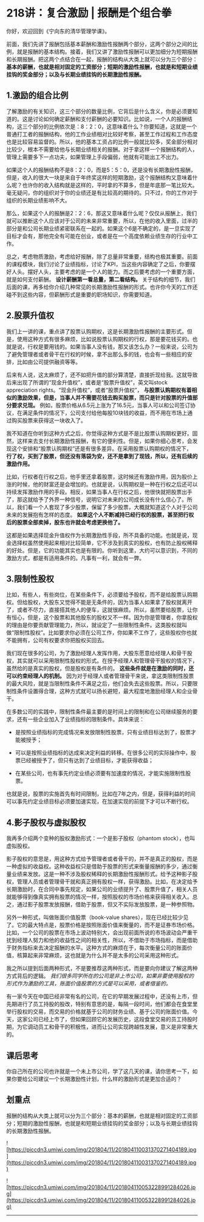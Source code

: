 # 218讲：复合激励 | 报酬是个组合拳

你好，欢迎回到《宁向东的清华管理学课》。

前面，我们先讲了报酬包括基本薪酬和激励性报酬两个部分，这两个部分之间的比例，就是报酬的基本结构。接着，我们又讲了激励性报酬可以更加细分为短期报酬和长期报酬。把这两个点结合在一起，报酬的结构从大类上就可以分为三个部分： **基本的薪酬，也就是相对固定的工资部分；短期的激励性报酬，也就是和短期业绩挂钩的奖金部分；以及与长期业绩挂钩的长期激励性报酬。**

## 1.激励的组合比例

了解激励的有关知识，这三个部分的数量比例，它背后是什么含义，你是必须要知道的。这是讨论如何确定薪酬和支付薪酬的必要知识。比如说，一个人的报酬结构，这三个部分的比例依次是：8：2：0，这意味着什么？你要知道，这就是一个普通打工者的报酬结构，他的工作业绩相对比较好考察，甚至工作过程和工作态度也是比较容易监督的。所以，他的基本工资占的比例一般就比较多，奖金部分相对比较少，根本不需要给他与长期业绩相关的报酬。对于拿这样一个报酬结构的人，管理上需要多下一点功夫，如果管理上手段偏弱，他就有可能出工不出力。

如果这个人的报酬结构不是8：2：0，而是5：5：0，还是没有长期激励性报酬，但是，收入的很大一块是来自于年终奖这样的短期激励，这个报酬结构又意味着什么呢？也许你的收入结构就是这样的，平时拿的不算多，但是年底那一笔比较大。毫无疑问，你的组织对于你的业绩还是有比较高的期待的。只不过，你的工作对于组织的长期业绩影响不大。

那么，如果这个人的报酬是2：2：6，那这又意味着什么呢？仅仅从报酬上，我们就可以推断这个人应该对于公司的未来非常重要，所以，在他的收入里面，过半的部分是和公司长期业绩紧密联系在一起的。如果这个6是不确定的，是一旦实现了目标才会有，那他完全有可能在创业，或者是在一个高度依赖业绩生存的行业中工作。

总之，考虑物质激励，考虑给好报酬，除了总量非常重要，结构也极其重要。前面的课程模块，我们讨论了业绩指标，讨论了KPI，当这些内容确定了之后，你要摆好人头。摆好人头，主要考虑的是一个人的能力。而之后要考虑的一个重要方面，就是如何支付薪酬。 **设计薪酬第一看总量，第二看结构。** 关于结构的细节，我们后面的课，再多给你介绍几种常见的长期激励性报酬的形式。也许你今天的工作还碰不到这些内容，但薪酬形式是重要的职场知识，你需要知道。

## 2.股票升值权

我们上一讲的课，重点讲了股票认购期权，这是长期激励性报酬的主要形式。但是，使用这种方式有很多麻烦，比如说股票认购期权的行权，那是要花钱买的。也就是说，行权是要用钱的。如果当事人没有钱，那又该怎么办？一般来说，公司为了避免管理者或者骨干在行权的时候，拿不出那么多的钱，也会有一些相应的安排，比如由公司提供融资等等。

后来有人说，这太麻烦了，还不如把升值的部分算清楚，直接折现给我。这就导致后来出现了所谓的“现金升值权”，或者是“股票升值权”，英文叫stock appreciation rights。“现金升值权”，或者“股票升值权”， **与股票认购期权有着相似的激励效果，但是，当事人并不需要花钱去购买股票，而只是针对股票的升值部分要求兑现。** 例如，股票价格从6.5元上涨为了16.5元，当事人可以和公司签订协议，在满足条件的情况下，公司支付给他每股10块钱的收益，而不用在市场上通过购买股票来获得这一块收入了。

我不知道在你听到这种方式之后，你觉得这种方式是不是比股票认购期权更好。固然，这样来去支付长期激励性报酬，有它的便利性。但是，如果你细心思考，会发现这个安排和“股票认购期权”还是有很多差异。在采用股票认购期权的情况下， **行了权，买到了股票，但还没有落袋为安，还不是拿到了现钱，所以，还有后续的激励作用。**

比如，行权者在行权之后，他手里还拿着股票，这时候还有激励作用，因为股价上涨的时候，他的财富还是会增加的。也就是说，认购期权是一种在行权之后还可以持续发挥激励作用的手段。相反，如果当事人在行权之后，他很快就把股票出手了，那这就给予了外界一种信号，说明它对未来的公司成长没有什么信心了。所以，我们看一个人套现了多少股票，保留了多少股票，大概就知道这个人对于公司未来的发展抱有怎样的态度。 **如果这个人不断减持已经行权的股票，甚至把行权后的股票全部卖掉，股东也许就会考虑更换他了。**

这都是如果选择现金升值权作为长期激励性手段，所不具备的功能。也就是说，现金选择权虽然使用起来相对比较简单，它不涉及到真实的股权，也有防止股权稀释的好处。但是，它的功能其实也是有限的。你听到这里，大约可以意识到，不同的激励方式，都是有适用条件的。凡事有一利，就会有一弊。

## 3.限制性股权

比如，有些人，有些岗位，在某些条件下，必须要给予股权，而不是给股票认购期权。但给股权，大股东又觉得不能是无条件的，因为当事人如果拿了股权就离开了，或者不尽力，直接搭其他人的便车，这就很麻烦。所以，虽然要给股票，让你有恒心，但是，这个股票和其他股东的股权又不一样。因为你是管理者，你拿股权的理由是你要贡献管理能力，所以，就设定了一些限制性条件。这类股权就叫做“限制性股权”。比如要求你必须在公司工作，你如果不工作了，这些股权你也就不能拥有，公司有权要求你把股权买回去。

我们现在很多的公司，为了激励经理人发挥作用，大股东愿意给经理人和骨干股权，其实就可以采用限制性股权的形式。在授予经理人和管理骨干股权的情况下，虽然给的是真实的股权，但是股权是有条件的。 **这些条件就是在激励的同时，还可以约束经理人的机制。** 因为对于经理人或者管理骨干来说，拿这类限制性股票的最大风险，就是当限制性条件不满足之后，他们会失去这些股票。所以，只要限制性条件设置得合理，这种方式就可以扬长避短，最大程度地激励经理人和企业骨干。

在多数公司的实践中，限制性条件最主要的是时间上的限制和在公司继续服务的要求，还有一些企业加入了业绩指标的限制条件。具体来说：

* 是按照业绩指标的完成情况来发放限制性股票，只有业绩目标达到了，股票才能被授予；

* 可以是按照业绩指标的达成来决定利益的转移。在很多公司的实际操作中，股票已经被授予了，但只有达到了业绩目标，才能获得收益；

* 在某些公司，也有事先约定业绩必须要有加速度的情况，才能实施限制性股票。

也就是说，股票的实施首先有时间限制，比如在7年之内，但是，获得利益的时间可以事先约定业绩目标必须要加速实现，在加速实现的前提下才可以不断行权。

## 4.影子股权与虚拟股权

我再多介绍两个变种的股权激励形式：一个是影子股权（phantom stock），也叫虚拟股权。

影子股权的意思是，用这种方式给予管理者或者骨干的，并不是真正的股权，而是一种虚拟的收益权。这种收益权只是借助于股票的形式来衡量报酬的多少，通过衡量业绩来发放。这是一种不涉及股权稀释的长期激励性报酬形式。给予这种影子股权，管理人员或者管理骨干就和真正拥有股权一样，获得激励。比如，在决定给予长期激励时，在合同中事先规定，如果公司的业绩提升了、股票升值了，相关人员就能够得到像真实拥有股票的情况一样，按照股权的市场价格来获得相关收入。总之，通过影子股票发放报酬，借助于股票，但又不实际发放股票，是一种参照物。

另外一种形式，叫做账面价值股票（book-value shares），现在已经比较少见了。它的最大特点是，股票价格是按照账面价值来衡量的，而不是证券市场价格。比如，一个公司的股票在市场上波动特别大，会出现前面所说的市场波动会严重干扰到经理人努力和他的收益性之间的相关性，所以，不借助于市场指标，而是借助于财务指标来去决定报酬的水平。这种方式的麻烦在于，每次衡量公司的账面价值，核算起来非常麻烦，这也就是为什么并不是太多的公司采用这种形式。

我之所以提到后面两种形式，不是要推荐这两种形式，而是要向你建议了解这两种方式背后的逻辑。 *我们很多同学所在的公司是非上市公司，如果非要使用股权的形式作为激励的工具，账面价值股票的方式是可以采用，或者借鉴的。*

有一家今天在中国已经非常有名的公司，在它的早期发展过程中，还没有上市，但先期进行了员工持股的股改，特别有意思的是，每隔一段时间，他们都会在食堂里举行股权的交易，而交易的价格就基于公司的财务业绩、基于公司的账面价值。今天，这家公司已经上市了，但如果回顾它的发展历史，这段食堂交易的员工持股时期，为它调动员工和骨干的积极性，进而让公司实现跨越性发展，意义是非常重大的。

## 课后思考

你自己所在的公司也许就是一个未上市公司，学了这几天的课，请你思考一下，如果你要给公司建议一个长期激励性计划，什么样的激励形式是更加合适的？

## 划重点

报酬的结构从大类上就可以分为三个部分：基本的薪酬，也就是相对固定的工资部分；短期的激励性报酬，也就是和短期业绩挂钩的奖金部分；以及与长期业绩挂钩的长期激励性报酬。

![https://piccdn3.umiwi.com/img/201804/11/201804110031370271404189.jpg](https://piccdn3.umiwi.com/img/201804/11/201804110031370271404189.jpg)

![https://piccdn3.umiwi.com/img/201804/11/201804110053228991284026.jpg](https://piccdn3.umiwi.com/img/201804/11/201804110053228991284026.jpg)

---
